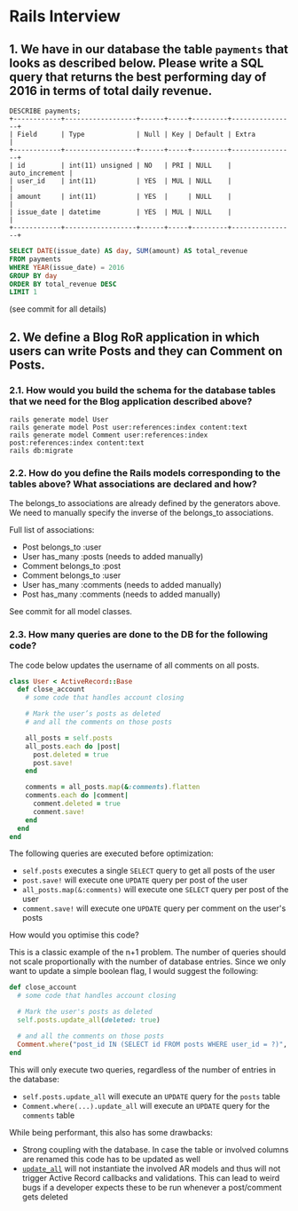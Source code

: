 # Rails Interview

## 1. We have in our database the table `​payments​` that looks as described below. Please write a SQL query that ​returns the best performing **day** of 2016 in terms of total daily revenue.

```
DESCRIBE payments;
+------------+------------------+------+-----+---------+----------------+
| Field      | Type             | Null | Key | Default | Extra          |
+------------+------------------+------+-----+---------+----------------+
| id         | int(11) unsigned | NO   | PRI | NULL    | auto_increment |
| user_id    | int(11)          | YES  | MUL | NULL    |                |
| amount     | int(11)          | YES  |     | NULL    |                |
| issue_date | datetime         | YES  | MUL | NULL    |                |
+------------+------------------+------+-----+---------+----------------+
```

```sql
SELECT DATE(issue_date) AS day, SUM(amount) AS total_revenue
FROM payments
WHERE YEAR(issue_date) = 2016
GROUP BY day
ORDER BY total_revenue DESC
LIMIT 1
```

(see commit for all details)

## 2. We define a ​Blog​ RoR application in which users can write Posts and they can Comment on Posts.

### 2.1. How would you build the schema for the database tables that we need for the Blog application described above?

```
rails generate model User
rails generate model Post user:references:index content:text
rails generate model Comment user:references:index post:references:index content:text
rails db:migrate
```

### 2.2. How do you define the Rails models corresponding to the tables above? What associations are declared and how?

The belongs_to associations are already defined by the generators above. We need to manually specify the inverse of the belongs_to associations.

Full list of associations:
 - Post belongs_to :user
 - User has_many :posts (needs to added manually)
 - Comment belongs_to :post
 - Comment belongs_to :user
 - User has_many :comments (needs to added manually)
 - Post has_many :comments (needs to added manually)

See commit for all model classes.

### 2.3. How many queries are done to the DB for the following code?

The code below updates the username of all comments on all posts.

```ruby
class User < ActiveRecord::Base
  def close_account
    # some code that handles account closing

    # Mark the user’s posts as deleted
    # and all the comments on those posts

    all_posts = self.posts
    all_posts.each do |post|
      post.deleted = true
      post.save!
    end

    comments = all_posts.map(&:comments).flatten
    comments.each do |comment|
      comment.deleted = true
      comment.save!
    end
  end
end
```

The following queries are executed before optimization:
 - `self.posts` executes a single `SELECT` query to get all posts of the user
 - `post.save!` will execute one `UPDATE` query per post of the user
 - `all_posts.map(&:comments)` will execute one `SELECT` query per post of the user
 - `comment.save!` will execute one `UPDATE` query per comment on the user's posts

How would you optimise this code?

This is a classic example of the n+1 problem. The number of queries should not scale proportionally with the number of database entries. Since we only want to update a simple boolean flag, I would suggest the following:

```ruby
def close_account
  # some code that handles account closing

  # Mark the user's posts as deleted
  self.posts.update_all(deleted: true)

  # and all the comments on those posts
  Comment.where("post_id IN (SELECT id FROM posts WHERE user_id = ?)", self.id).update_all(deleted: true)
end
```

This will only execute two queries, regardless of the number of entries in the database:
 - `self.posts.update_all` will execute an `UPDATE` query for the `posts` table
 - `Comment.where(...).update_all` will execute an `UPDATE` query for the `comments` table

While being performant, this also has some drawbacks:
 - Strong coupling with the database. In case the table or involved columns are renamed this code has to be updated as well
 - [`update_all`](https://api.rubyonrails.org/classes/ActiveRecord/Relation.html#method-i-update_all) will not instantiate the involved AR models and thus will not trigger Active Record callbacks and validations. This can lead to weird bugs if a developer expects these to be run whenever a post/comment gets deleted

